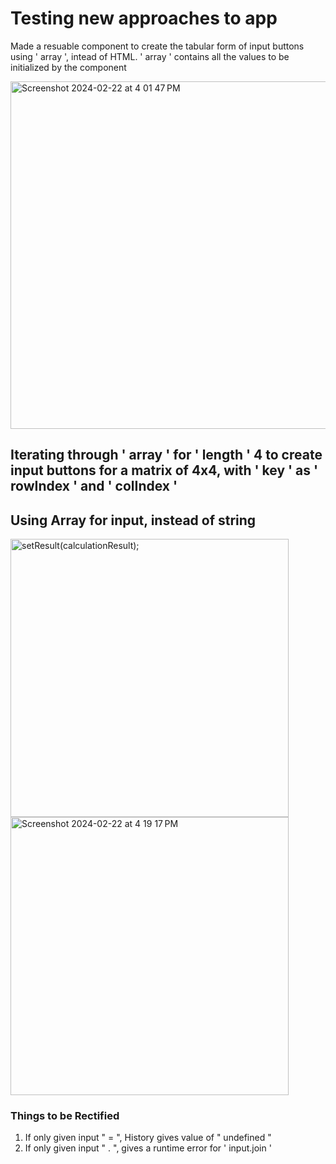 # Testing new approaches to app

Made a resuable component to create the tabular form of input buttons using ' array ', intead of HTML. ' array ' contains all the values to be initialized by the component


<img width="556" alt="Screenshot 2024-02-22 at 4 01 47 PM" src="https://github.com/damnGajula/Calculator/assets/47356511/2e68d364-52e5-42f8-95a8-71fa57709f68">


Iterating through ' array ' for ' length ' 4 to create input buttons for a matrix of 4x4, with ' key ' as ' rowIndex ' and ' colIndex '
-------
## Using Array for input, instead of string

<img width="445" alt="setResult(calculationResult);" src="https://github.com/damnGajula/Calculator/assets/47356511/ceaf1eb9-b4a1-4033-8649-03ad1303c74d">


<img width="445" alt="Screenshot 2024-02-22 at 4 19 17 PM" src="https://github.com/damnGajula/Calculator/assets/47356511/4eeb2605-46f0-4bf0-aa07-649a58339ea8">

### Things to be Rectified

1. If only given input " = ", History gives value of " undefined "
2. If only given input " . ", gives a runtime error for ' input.join '